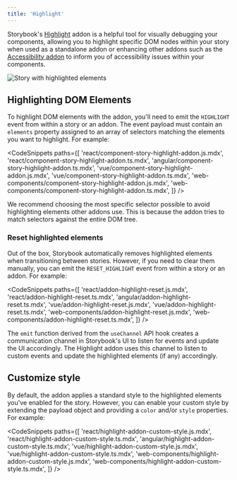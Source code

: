 ```yaml
---
title: 'Highlight'
---
```


Storybook's [Highlight](https://storybook.js.org/addons/@storybook/addon-highlight/) addon is a helpful tool for visually debugging your components, allowing you to highlight specific DOM nodes within your story when used as a standalone addon or enhancing other addons such as the [Accessibility addon](https://storybook.js.org/addons/@storybook/addon-a11y/) to inform you of accessibility issues within your components.

![Story with highlighted elements](./highlight.png)

## Highlighting DOM Elements

To highlight DOM elements with the addon, you'll need to emit the `HIGHLIGHT` event from within a story or an addon. The event payload must contain an `elements` property assigned to an array of selectors matching the elements you want to highlight. For example:

<CodeSnippets
paths={[
'react/component-story-highlight-addon.js.mdx',
'react/component-story-highlight-addon.ts.mdx',
'angular/component-story-highlight-addon.ts.mdx',
'vue/component-story-highlight-addon.js.mdx',
'vue/component-story-highlight-addon.ts.mdx',
'web-components/component-story-highlight-addon.js.mdx',
'web-components/component-story-highlight-addon.ts.mdx',
]}
/>

<Callout variant="info" icon="💡">

We recommend choosing the most specific selector possible to avoid highlighting elements other addons use. This is because the addon tries to match selectors against the entire DOM tree.

</Callout>

### Reset highlighted elements

Out of the box, Storybook automatically removes highlighted elements when transitioning between stories. However, if you need to clear them manually, you can emit the `RESET_HIGHLIGHT` event from within a story or an addon. For example:

<CodeSnippets
paths={[
'react/addon-highlight-reset.js.mdx',
'react/addon-highlight-reset.ts.mdx',
'angular/addon-highlight-reset.ts.mdx',
'vue/addon-highlight-reset.js.mdx',
'vue/addon-highlight-reset.ts.mdx',
'web-components/addon-highlight-reset.js.mdx',
'web-components/addon-highlight-reset.ts.mdx',
]}
/>

<Callout variant="info">

The `emit` function derived from the `useChannel` API hook creates a communication channel in Storybook's UI to listen for events and update the UI accordingly. The Highlight addon uses this channel to listen to custom events and update the highlighted elements (if any) accordingly.

</Callout>

## Customize style

By default, the addon applies a standard style to the highlighted elements you've enabled for the story. However, you can enable your custom style by extending the payload object and providing a `color` and/or `style` properties. For example:

<CodeSnippets
paths={[
'react/highlight-addon-custom-style.js.mdx',
'react/highlight-addon-custom-style.ts.mdx',
'angular/highlight-addon-custom-style.ts.mdx',
'vue/highlight-addon-custom-style.js.mdx',
'vue/highlight-addon-custom-style.ts.mdx',
'web-components/highlight-addon-custom-style.js.mdx',
'web-components/highlight-addon-custom-style.ts.mdx',
]}
/>
